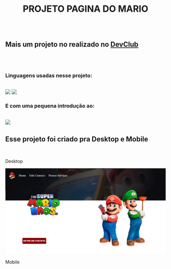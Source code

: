 <h1 align="center">PROJETO PAGINA DO MARIO</h1>
<br>
<br>
<h2>Mais um projeto no realizado no <a href="www.devclub.com.br/devclub">DevClub</a></h2> 
<br>
<br>
<h3>Linguagens usadas nesse projeto:</h3>
<br>
<img src="https://img.shields.io/badge/HTML-239120?style=for-the-badge&logo=html5&logoColor=white"/>
<img src="https://img.shields.io/badge/CSS3-1572B6?style=for-the-badge&logo=css3&logoColor=white"/>
<h3>E com uma pequena introdução ao:</h3> 
<br>
<img src="https://img.shields.io/badge/JavaScript-323330?style=for-the-badge&logo=javascript&logoColor=F7DF1E"/>

<h2>Esse projeto foi criado pra Desktop e Mobile </h2>
<br>
<p>Desktop</p>
<img src="./img/Desktop.png"/>
<p>Mobile</p>
<img src=""/>
